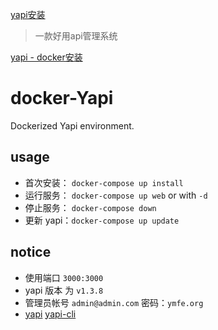[yapi安装](https://github.com/branchzero/yapi-docker)
> 一款好用api管理系统


[yapi - docker安装](https://github.com/fiochen/docker-yapi-env)

# docker-Yapi

Dockerized Yapi environment.

## usage

* 首次安装：  `docker-compose up install`
* 运行服务：  `docker-compose up web` or with `-d`
* 停止服务：  `docker-compose down`
* 更新 yapi：`docker-compose up update` 

## notice

* 使用端口 `3000:3000`
* yapi 版本 为 `v1.3.8`
* 管理员帐号 `admin@admin.com` 密码：`ymfe.org`
* [yapi](https://github.com/YMFE/yapi) [yapi-cli](https://github.com/YMFE/yapi-cli) 
